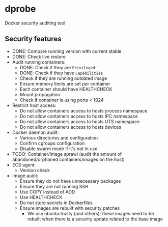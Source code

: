 # dprobe
Docker security auditing tool

## Security features
- DONE: Compare running version with current stable
- DONE: Check live restore
- Audit running containers:
    - DONE: Check if they are `Privileged`
    - DONE: Check if they have `Capabilities`
    - Check if they are running outdated image
    - Ensure memory limits are set per container
    - Each container should have HEALTHCHECK
    - Mount propagation
    - Check if container is using ports < 1024
- Restrict host access:
    - Do not allow containers access to hosts process namespace
    - Do not allow containers access to hosts IPC namespace
    - Do not allow containers access to hosts UTS namespace
    - Do not allow containers access to hosts devices
- Docker daemon audit:
    - Various directories and configuration
    - Confirm cgroups configuration
    - Disable swarm mode if it's not in use
- TODO: Container/Image sprawl (audit the amount of abandoned/orphaned containers/images on the host)
- ECS agent:
    - Version check
- Image audit:
    - Ensure they do not have unnecessary packages
    - Ensure they are not running SSH
    - Use COPY instead of ADD
    - Use HEALTHCHECK
    - Do not store secrets in Dockerfiles
    - Ensure images are rebuilt with security patches
        - We use ubuntu:trusty (and others); these images need to be rebuilt when there is a security update related to the base image
